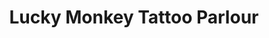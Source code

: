 ---
title: "Lucky Monkey Tattoo Parlour"
url: /ann-arbor/lucky-monkey-tattoo-parlour/
shop: tattoo
---
